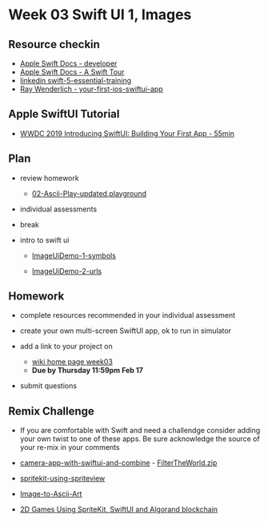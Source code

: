 # Week 03 Swift UI 1, Images

## Resource checkin

- [Apple Swift Docs - developer](https://developer.apple.com/documentation/swift)
- [Apple Swift Docs - A Swift Tour](https://docs.swift.org/swift-book/GuidedTour/GuidedTour.html)
- [linkedin swift-5-essential-training ](https://www.linkedin.com/learning/swift-5-essential-training)
- [Ray Wenderlich - your-first-ios-swiftui-app](https://www.raywenderlich.com/28797163-your-first-ios-swiftui-app-an-app-from-scratch)

## Apple SwiftUI Tutorial

- [WWDC 2019 Introducing SwiftUI: Building Your First App - 55min](https://developer.apple.com/videos/play/wwdc2019/204/)

## Plan

- review homework

  - [02-Ascii-Play-updated.playground](https://github.com/mobilelabclass-itp/00-Playground/tree/main/02-Ascii-Play-updated.playground)

- individual assessments

- break

- intro to swift ui

  - [ImageUiDemo-1-symbols](https://github.com/mobilelabclass-itp/00-Playground/tree/main/ImageUiDemo-1-symbols)

  - [ImageUiDemo-2-urls](https://github.com/mobilelabclass-itp/00-Playground/tree/main/ImageUiDemo-2-urls)

## Homework

- complete resources recommended in your individual assessment

- create your own multi-screen SwiftUI app, ok to run in simulator

- add a link to your project on

  - [wiki home page week03](https://github.com/mobilelabclass-itp/content/wiki#week-03-homework)
  - **Due by Thursday 11:59pm Feb 17**

- submit questions

## Remix Challenge

- If you are comfortable with Swift and need a challendge consider adding your own twist to one of these apps. Be sure acknowledge the source of your re-mix in your comments

- [camera-app-with-swiftui-and-combine](https://www.raywenderlich.com/26244793-building-a-camera-app-with-swiftui-and-combine) - [FilterTheWorld.zip](https://koenig-media.raywenderlich.com/uploads/2021/10/FilterTheWorld.zip)

- [spritekit-using-spriteview](https://www.hackingwithswift.com/quick-start/swiftui/how-to-integrate-spritekit-using-spriteview)

- [Image-to-Ascii-Art](https://github.com/liamrosenfeld/Image-to-Ascii-Art)

- [2D Games Using SpriteKit, SwiftUI and Algorand blockchain](https://developer.algorand.org/tutorials/developing-2d-games-using-spritekit-and-swiftui-part-1/)
